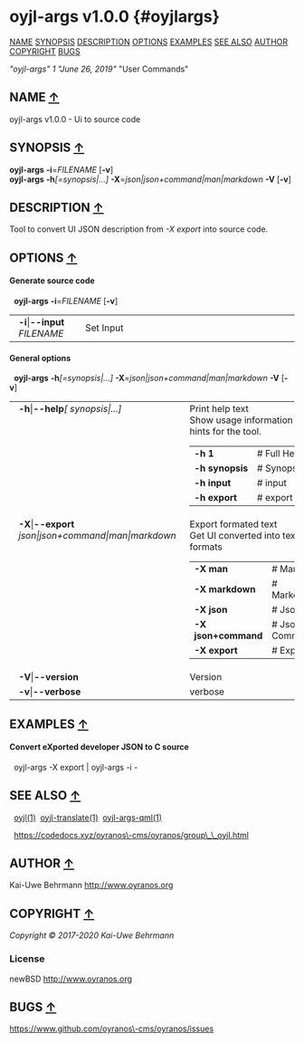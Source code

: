 # oyjl\-args v1.0.0 {#oyjlargs}
<a name="toc"></a>
[NAME](#name) [SYNOPSIS](#synopsis) [DESCRIPTION](#description) [OPTIONS](#options) [EXAMPLES](#examples) [SEE ALSO](#seealso) [AUTHOR](#author) [COPYRIGHT](#copyright) [BUGS](#bugs) 

*"oyjl\-args"* *1* *"June 26, 2019"* "User Commands"

<h2>NAME <a href="#toc" name="name">&uarr;</a></h2>

oyjl\-args v1.0.0 \- Ui to source code

<h2>SYNOPSIS <a href="#toc" name="synopsis">&uarr;</a></h2>

**oyjl\-args** <strong>\-i</strong>=<em>FILENAME</em> [<strong>\-v</strong>]
<br />
**oyjl\-args** <strong>\-h</strong><em>[=synopsis|...]</em> <strong>\-X</strong>=<em>json|json+command|man|markdown</em> <strong>\-V</strong> [<strong>\-v</strong>]

<h2>DESCRIPTION <a href="#toc" name="description">&uarr;</a></h2>

Tool to convert UI JSON description from *\-X export* into source code.

<h2>OPTIONS <a href="#toc" name="options">&uarr;</a></h2>

#### Generate source code
&nbsp;&nbsp;**oyjl\-args** <strong>\-i</strong>=<em>FILENAME</em> [<strong>\-v</strong>]

<table style='width:100%'>
 <tr><td style='padding-left:1em;padding-right:1em;vertical-align:top;width:25%'><strong>-i</strong>|<strong>--input</strong> <em>FILENAME</em></td> <td>Set Input </tr>
</table>

#### General options
&nbsp;&nbsp;**oyjl-args** <strong>\-h</strong><em>[=synopsis|...]</em> <strong>\-X</strong>=<em>json|json+command|man|markdown</em> <strong>\-V</strong> [<strong>\-v</strong>]

<table style='width:100%'>
 <tr><td style='padding-left:1em;padding-right:1em;vertical-align:top;width:25%'><strong>-h</strong>|<strong>--help</strong><em>[ synopsis|...]</em></td> <td>Print help text<br />Show usage information and hints for the tool.
  <table>
   <tr><td style='padding-left:0.5em'><strong>-h 1</strong></td><td># Full Help</td></tr>
   <tr><td style='padding-left:0.5em'><strong>-h synopsis</strong></td><td># Synopsis</td></tr>
   <tr><td style='padding-left:0.5em'><strong>-h input</strong></td><td># input</td></tr>
   <tr><td style='padding-left:0.5em'><strong>-h export</strong></td><td># export</td></tr>
  </table>
  </td>
 </tr>
 <tr><td style='padding-left:1em;padding-right:1em;vertical-align:top;width:25%'><strong>-X</strong>|<strong>--export</strong> <em>json|json+command|man|markdown</em></td> <td>Export formated text<br />Get UI converted into text formats
  <table>
   <tr><td style='padding-left:0.5em'><strong>-X man</strong></td><td># Man</td></tr>
   <tr><td style='padding-left:0.5em'><strong>-X markdown</strong></td><td># Markdown</td></tr>
   <tr><td style='padding-left:0.5em'><strong>-X json</strong></td><td># Json</td></tr>
   <tr><td style='padding-left:0.5em'><strong>-X json+command</strong></td><td># Json + Command</td></tr>
   <tr><td style='padding-left:0.5em'><strong>-X export</strong></td><td># Export</td></tr>
  </table>
  </td>
 </tr>
 <tr><td style='padding-left:1em;padding-right:1em;vertical-align:top;width:25%'><strong>-V</strong>|<strong>--version</strong></td> <td>Version</td> </tr>
 <tr><td style='padding-left:1em;padding-right:1em;vertical-align:top;width:25%'><strong>-v</strong>|<strong>--verbose</strong></td> <td>verbose</td> </tr>
</table>


<h2>EXAMPLES <a href="#toc" name="examples">&uarr;</a></h2>

#### Convert eXported developer JSON to C source
&nbsp;&nbsp;oyjl-args \-X export | oyjl\-args \-i \-

<h2>SEE ALSO <a href="#toc" name="seealso">&uarr;</a></h2>

&nbsp;&nbsp;[oyjl](oyjl.html)<a href="oyjl.md">(1)</a>&nbsp;&nbsp;[oyjl\-translate](oyjltranslate.html)<a href="oyjltranslate.md">(1)</a>&nbsp;&nbsp;[oyjl\-args\-qml](oyjlargsqml.html)<a href="oyjlargsqml.md">(1)</a>

&nbsp;&nbsp;<a href="https://codedocs.xyz/oyranos-cms/oyranos/group__oyjl.html">https://codedocs.xyz/oyranos\-cms/oyranos/group\_\_oyjl.html</a>

<h2>AUTHOR <a href="#toc" name="author">&uarr;</a></h2>

Kai\-Uwe Behrmann http://www.oyranos.org

<h2>COPYRIGHT <a href="#toc" name="copyright">&uarr;</a></h2>

*Copyright © 2017\-2020 Kai\-Uwe Behrmann*


<a name="license"></a>
### License
newBSD <a href="http://www.oyranos.org">http://www.oyranos.org</a>

<h2>BUGS <a href="#toc" name="bugs">&uarr;</a></h2>

<a href="https://www.github.com/oyranos-cms/oyranos/issues">https://www.github.com/oyranos\-cms/oyranos/issues</a>

